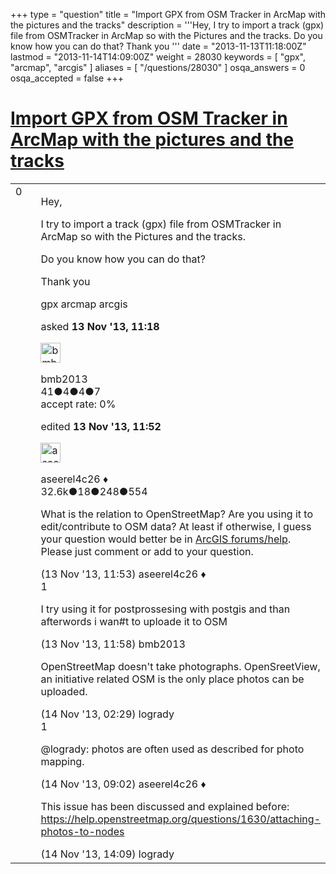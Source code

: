 +++
type = "question"
title = "Import GPX from OSM Tracker in ArcMap with the pictures and the tracks"
description = '''Hey,  I try to import a track (gpx) file from  OSMTracker in ArcMap so with the Pictures  and the tracks.  Do you know how you can do that?  Thank you '''
date = "2013-11-13T11:18:00Z"
lastmod = "2013-11-14T14:09:00Z"
weight = 28030
keywords = [ "gpx", "arcmap", "arcgis" ]
aliases = [ "/questions/28030" ]
osqa_answers = 0
osqa_accepted = false
+++

<div class="headNormal">

# [Import GPX from OSM Tracker in ArcMap with the pictures and the tracks](/questions/28030/import-gpx-from-osm-tracker-in-arcmap-with-the-pictures-and-the-tracks)

</div>

<div id="main-body">

<div id="askform">

<table id="question-table" style="width:100%;">
<colgroup>
<col style="width: 50%" />
<col style="width: 50%" />
</colgroup>
<tbody>
<tr>
<td style="width: 30px; vertical-align: top"><div class="vote-buttons">
<span id="post-28030-upvote" class="ajax-command post-vote up" rel="nofollow" title="I like this post (click again to cancel)"> </span>
<div id="post-28030-score" class="post-score" title="current number of votes">
0
</div>
<span id="post-28030-downvote" class="ajax-command post-vote down" rel="nofollow" title="I dont like this post (click again to cancel)"> </span> <span id="favorite-mark" class="ajax-command favorite-mark" rel="nofollow" title="mark/unmark this question as favorite (click again to cancel)"> </span>
<div id="favorite-count" class="favorite-count">
&#10;</div>
</div></td>
<td><div id="item-right">
<div class="question-body">
<p>Hey,</p>
<p>I try to import a track (gpx) file from OSMTracker in ArcMap so with the Pictures and the tracks.</p>
<p>Do you know how you can do that?</p>
<p>Thank you</p>
</div>
<div id="question-tags" class="tags-container tags">
<span class="post-tag tag-link-gpx" rel="tag" title="see questions tagged &#39;gpx&#39;">gpx</span> <span class="post-tag tag-link-arcmap" rel="tag" title="see questions tagged &#39;arcmap&#39;">arcmap</span> <span class="post-tag tag-link-arcgis" rel="tag" title="see questions tagged &#39;arcgis&#39;">arcgis</span>
</div>
<div id="question-controls" class="post-controls">
&#10;</div>
<div class="post-update-info-container">
<div class="post-update-info post-update-info-user">
<p>asked <strong>13 Nov '13, 11:18</strong></p>
<img src="https://secure.gravatar.com/avatar/fbdd07a8daf10923c8de13dfd113bb71?s=32&amp;d=identicon&amp;r=g" class="gravatar" width="32" height="32" alt="bmb2013&#39;s gravatar image" />
<p><span>bmb2013</span><br />
<span class="score" title="41 reputation points">41</span><span title="4 badges"><span class="badge1">●</span><span class="badgecount">4</span></span><span title="4 badges"><span class="silver">●</span><span class="badgecount">4</span></span><span title="7 badges"><span class="bronze">●</span><span class="badgecount">7</span></span><br />
<span class="accept_rate" title="Rate of the user&#39;s accepted answers">accept rate:</span> <span title="bmb2013 has no accepted answers">0%</span></p>
</div>
<div class="post-update-info post-update-info-edited">
<p><span> edited <strong>13 Nov '13, 11:52</strong> </span></p>
<img src="https://secure.gravatar.com/avatar/66f0dc05b44574e3894be07b0b37cf37?s=32&amp;d=identicon&amp;r=g" class="gravatar" width="32" height="32" alt="aseerel4c26&#39;s gravatar image" />
<p><span>aseerel4c26 ♦</span><br />
<span class="score" title="32615 reputation points"><span>32.6k</span></span><span title="18 badges"><span class="badge1">●</span><span class="badgecount">18</span></span><span title="248 badges"><span class="silver">●</span><span class="badgecount">248</span></span><span title="554 badges"><span class="bronze">●</span><span class="badgecount">554</span></span></p>
</div>
</div>
<div id="comments-container-28030" class="comments-container">
<span id="28032"></span>
<div id="comment-28032" class="comment">
<div id="post-28032-score" class="comment-score">
&#10;</div>
<div class="comment-text">
<p>What is the relation to OpenStreetMap? Are you using it to edit/contribute to OSM data? At least if otherwise, I guess your question would better be in <a href="http://resources.arcgis.com/en/help/">ArcGIS forums/help</a>. Please just comment or add to your question.</p>
</div>
<div id="comment-28032-info" class="comment-info">
<span class="comment-age">(13 Nov '13, 11:53)</span> <span class="comment-user userinfo">aseerel4c26 ♦</span>
</div>
</div>
<span id="28034"></span>
<div id="comment-28034" class="comment">
<div id="post-28034-score" class="comment-score">
1
</div>
<div class="comment-text">
<p>I try using it for postprossesing with postgis and than afterwords i wan#t to uploade it to OSM</p>
</div>
<div id="comment-28034-info" class="comment-info">
<span class="comment-age">(13 Nov '13, 11:58)</span> <span class="comment-user userinfo">bmb2013</span>
</div>
</div>
<span id="28074"></span>
<div id="comment-28074" class="comment">
<div id="post-28074-score" class="comment-score">
&#10;</div>
<div class="comment-text">
<p>OpenStreetMap doesn't take photographs. OpenSreetView, an initiative related OSM is the only place photos can be uploaded.</p>
</div>
<div id="comment-28074-info" class="comment-info">
<span class="comment-age">(14 Nov '13, 02:29)</span> <span class="comment-user userinfo">logrady</span>
</div>
</div>
<span id="28082"></span>
<div id="comment-28082" class="comment">
<div id="post-28082-score" class="comment-score">
1
</div>
<div class="comment-text">
<p><span></span><span>@logrady</span>: photos are often used as described for <span>photo mapping</span>.</p>
</div>
<div id="comment-28082-info" class="comment-info">
<span class="comment-age">(14 Nov '13, 09:02)</span> <span class="comment-user userinfo">aseerel4c26 ♦</span>
</div>
</div>
<span id="28106"></span>
<div id="comment-28106" class="comment">
<div id="post-28106-score" class="comment-score">
&#10;</div>
<div class="comment-text">
<p>This issue has been discussed and explained before: <a href="/questions/1630/attaching-photos-to-nodes">https://help.openstreetmap.org/questions/1630/attaching-photos-to-nodes</a></p>
</div>
<div id="comment-28106-info" class="comment-info">
<span class="comment-age">(14 Nov '13, 14:09)</span> <span class="comment-user userinfo">logrady</span>
</div>
</div>
</div>
<div id="comment-tools-28030" class="comment-tools">
&#10;</div>
<div class="clear">
&#10;</div>
<div id="comment-28030-form-container" class="comment-form-container">
&#10;</div>
<div class="clear">
&#10;</div>
</div></td>
</tr>
</tbody>
</table>

</div>

</div>

